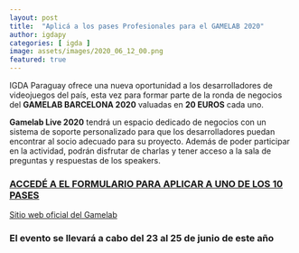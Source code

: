 ```yaml
---
layout: post
title:  "Aplicá a los pases Profesionales para el GAMELAB 2020"
author: igdapy
categories: [ igda ]
image: assets/images/2020_06_12_00.png
featured: true
---
```

IGDA Paraguay ofrece una nueva oportunidad a los desarrolladores de videojuegos del país, esta vez para formar parte de la ronda de negocios del **GAMELAB BARCELONA 2020** valuadas en **20 EUROS** cada uno.

**Gamelab Live 2020** tendrá un espacio dedicado de negocios con un sistema de soporte personalizado para que los desarrolladores puedan encontrar al socio adecuado para su proyecto. Además de poder participar en la actividad, podrán disfrutar de charlas y tener acceso a la sala de preguntas y respuestas de los speakers.

### [ACCEDÉ A EL FORMULARIO PARA APLICAR A UNO DE LOS 10 PASES][formulario]

[Sitio web oficial del Gamelab][web]

### **El evento se llevará a cabo del 23 al 25 de junio de este año**

[formulario]:https://docs.google.com/forms/d/e/1FAIpQLSdd6ZMDEGvjlNLGt6bnRMVH4cJhu3_9phqflUUk5JPVtc9-sg/viewform?usp=sf_link
[web]:https://www.gamelab.es